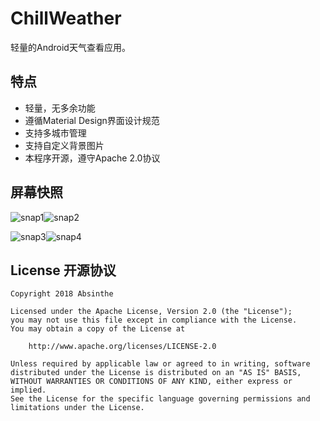 # ChillWeather
轻量的Android天气查看应用。

## 特点
- 轻量，无多余功能
- 遵循Material Design界面设计规范
- 支持多城市管理
- 支持自定义背景图片
- 本程序开源，遵守Apache 2.0协议

## 屏幕快照
![snap1](https://github.com/zhaobozhen/chillweather/raw/master/sampledata/Screenshot_1.png)![snap2](https://github.com/zhaobozhen/chillweather/raw/master/sampledata/Screenshot_2.png)

![snap3](https://github.com/zhaobozhen/chillweather/raw/master/sampledata/Screenshot_3.png)![snap4](https://github.com/zhaobozhen/chillweather/raw/master/sampledata/Screenshot_4.png)

## License 开源协议

```
Copyright 2018 Absinthe

Licensed under the Apache License, Version 2.0 (the "License");
you may not use this file except in compliance with the License.
You may obtain a copy of the License at

    http://www.apache.org/licenses/LICENSE-2.0

Unless required by applicable law or agreed to in writing, software
distributed under the License is distributed on an "AS IS" BASIS,
WITHOUT WARRANTIES OR CONDITIONS OF ANY KIND, either express or implied.
See the License for the specific language governing permissions and
limitations under the License.
```
